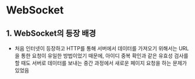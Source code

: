 # WebSocket

## 1. WebSocket의 등장 배경
- 처음 인터넷이 등장하고 HTTP를 통해 서버에서 데이터를 가져오기 위해서는 URL을 통한 요청이 유일한 방법이었기 때문에, 아이디 중복 확인과 같은 유효성 검사를 할 때도 서버로 데이터를 보내는 중간 과정에서 새로운 페이지 요청을 하는 문제가 있었음